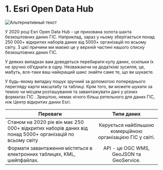 # 1. Esri Open Data Hub #

![Альтернативный текст](https://gisgeography.com/wp-content/uploads/2014/08/esri-arcgis-open-data-678x257.png)

У 2020 році Esri Open Data Hub - це прихована золота шахта безкоштовних даних ГІС. Наприклад, зараз у ньому зберігається понад 250 000+ відкритих наборів даних від 5000+ організацій по всьому світу. З цієї причини ми маємо це у верхній частині нашого списку безкоштовних даних ГІС.

У деяких випадках вам доведеться перебирати купу даних, оскільки їх не зручно об’єднати в одну. Незважаючи на додаткові зусилля, це, мабуть, все-таки ваш найкращий шанс знайти саме те, що ви шукаєте.

У будь-якому випадку пошук зручний за допомогою попереднього перегляду карти масштабу та таблиці. Крім того, ви можете шукати за темою чи місцем розташування та завантажувати дані у різних форматах ГІС . Зрештою, немає нічого більш ретельного для даних ГІС, ніж Центр відкритих даних Esri.


| Переваги      | Типи даних         |
| ------------- |:------------------:|
| Станом на 2020 рік він має 250 000+ відкритих наборів даних від понад 5000+ організацій по всьому світу    | Керується найбільшою комерційною організацією ГІС у світі.   |
| Формати завантаження містяться в електронних таблицях, KML, шейпфайлах.    | API - це OGC WMS, GeoJSON та GeoService. |
